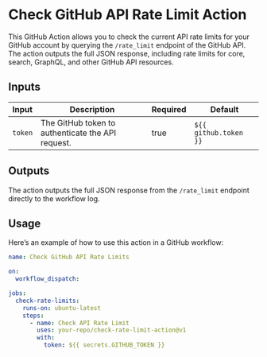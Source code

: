 # Check GitHub API Rate Limit Action

This GitHub Action allows you to check the current API rate limits for your GitHub account by querying the `/rate_limit` endpoint of the GitHub API. The action outputs the full JSON response, including rate limits for core, search, GraphQL, and other GitHub API resources.

## Inputs

| Input  | Description | Required | Default |
|--------|-------------|----------|---------|
| `token` | The GitHub token to authenticate the API request. | true | `${{ github.token }}` |

## Outputs

The action outputs the full JSON response from the `/rate_limit` endpoint directly to the workflow log.

## Usage

Here’s an example of how to use this action in a GitHub workflow:

```yaml
name: Check GitHub API Rate Limits

on:
  workflow_dispatch:

jobs:
  check-rate-limits:
    runs-on: ubuntu-latest
    steps:
      - name: Check API Rate Limit
        uses: your-repo/check-rate-limit-action@v1
        with:
          token: ${{ secrets.GITHUB_TOKEN }}